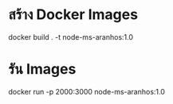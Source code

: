 # สร้าง Docker Images

docker build . -t node-ms-aranhos:1.0

# รัน Images

docker run -p 2000:3000 node-ms-aranhos:1.0